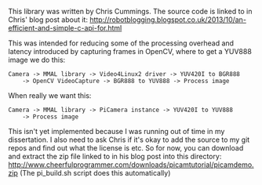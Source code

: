 This library was written by Chris Cummings. The source code is linked to in
Chris' blog post about it:
http://robotblogging.blogspot.co.uk/2013/10/an-efficient-and-simple-c-api-for.html

This was intended for reducing some of the processing overhead and latency
introduced by capturing frames in OpenCV, where to get a YUV888 image we do
this:

    Camera -> MMAL library -> Video4Linux2 driver -> YUV420I to BGR888
        -> OpenCV VideoCapture -> BGR888 to YUV888 -> Process image
        
When really we want this:

    Camera -> MMAL library -> PiCamera instance -> YUV420I to YUV888
        -> Process image

This isn't yet implemented because I was running out of time in my dissertation.
I also need to ask Chris if it's okay to add the source to my git repos and find
out what the license is etc. So for now, you can download and extract the zip
file linked to in his blog post into this directory:
http://www.cheerfulprogrammer.com/downloads/picamtutorial/picamdemo.zip
(The pi_build.sh script does this automatically)
